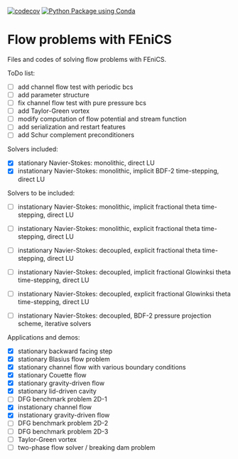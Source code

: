 [![codecov](https://codecov.io/gh/LKM-code-base/NavierStokes-with-Fenics/branch/main/graph/badge.svg?token=3WG1X3GHE1)](https://codecov.io/gh/LKM-code-base/NavierStokes-with-Fenics)
[![Python Package using Conda](https://github.com/LKM-code-base/NavierStokes-with-Fenics/actions/workflows/python-package-conda.yml/badge.svg)](https://github.com/LKM-code-base/NavierStokes-with-Fenics/actions/workflows/python-package-conda.yml)

# Flow problems with FEniCS

Files and codes of solving flow problems with FEniCS.


ToDo list:

- [ ] add channel flow test with periodic bcs
- [ ] add parameter structure
- [ ] fix channel flow test with pure pressure bcs
- [ ] add Taylor-Green vortex
- [ ] modify computation of flow potential and stream function
- [ ] add serialization and restart features
- [ ] add Schur complement preconditioners

Solvers included:

- [x] stationary Navier-Stokes: monolithic, direct LU
- [x] instationary Navier-Stokes: monolithic, implicit BDF-2 time-stepping, direct LU

Solvers to be included:

- [ ] instationary Navier-Stokes: monolithic, implicit fractional theta time-stepping, direct LU
- [ ] instationary Navier-Stokes: monolithic, explicit fractional theta time-stepping, direct LU
- [ ] instationary Navier-Stokes: decoupled, explicit fractional theta time-stepping, direct LU
- [ ] instationary Navier-Stokes: decoupled, implicit fractional Glowinksi theta time-stepping, direct LU
- [ ] instationary Navier-Stokes: decoupled, explicit fractional Glowinksi theta time-stepping, direct LU
- [ ] instationary Navier-Stokes: decoupled, BDF-2 pressure projection scheme, iterative solvers


Applications and demos:
- [x] stationary backward facing step
- [x] stationary Blasius flow problem
- [x] stationary channel flow with various boundary conditions
- [x] stationary Couette flow
- [x] stationary gravity-driven flow
- [x] stationary lid-driven cavity
- [ ] DFG benchmark problem 2D-1
- [x] instationary channel flow
- [x] instationary gravity-driven flow
- [ ] DFG benchmark problem 2D-2
- [ ] DFG benchmark problem 2D-3
- [ ] Taylor-Green vortex
- [ ] two-phase flow solver / breaking dam problem
